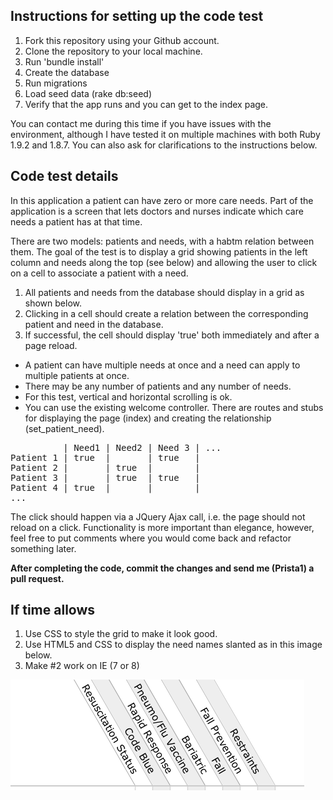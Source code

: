 ## Instructions for setting up the code test

1. Fork this repository using your Github account.
2. Clone the repository to your local machine.
3. Run 'bundle install'
4. Create the database
5. Run migrations
6. Load seed data (rake db:seed)
7. Verify that the app runs and you can get to the index page.

You can contact me during this time if you have issues with the environment, 
although I have tested it on multiple machines with both Ruby 1.9.2 and 1.8.7.
You can also ask for clarifications to the instructions below. 


## Code test details

In this application a patient can have zero or more care needs. Part of the
application is a screen that lets doctors and nurses indicate which care needs
a patient has at that time.

There are two models: patients and needs, with a habtm relation between them.
The goal of the test is to display a grid showing patients in the left column
and needs along the top (see below) and allowing the user to click on a cell to
associate a patient with a need.

1. All patients and needs from the database should display in a grid as
shown below.
2. Clicking in a cell should create a relation between the corresponding patient 
and need in the database. 
3. If successful, the cell should display 'true' both immediately and after a 
page reload.  

* A patient can have multiple needs at once and a need can apply to multiple patients at once.
* There may be any number of patients and any number of needs. 
* For this test, vertical and horizontal scrolling is ok. 
* You can use the existing welcome controller. There are routes and stubs for displaying the 
page (index) and creating the relationship (set_patient_need).

<pre>
          | Need1 | Need2 | Need 3 | ...
Patient 1 | true  |       | true   |
Patient 2 |       | true  |        |
Patient 3 |       | true  | true   |
Patient 4 | true  |       |        |
...
</pre>

The click should happen via a JQuery Ajax call, i.e. the page should not reload on a click.
Functionality is more important than elegance, however, feel free to put comments where
you would come back and refactor something later.

**After completing the code, commit the changes and send me (Prista1) a pull request.**


## If time allows

1. Use CSS to style the grid to make it look good.
2. Use HTML5 and CSS to display the need names slanted as in this image below.
3. Make #2 work on IE (7 or 8)


![Slanted](https://github.com/Prista1/code_test/raw/master/public/images/needs.png)

